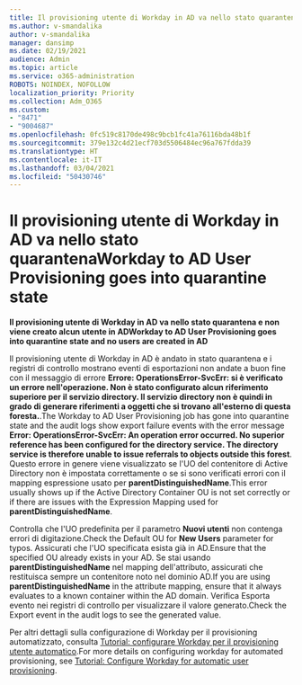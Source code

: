 ```yaml
---
title: Il provisioning utente di Workday in AD va nello stato quarantena
ms.author: v-smandalika
author: v-smandalika
manager: dansimp
ms.date: 02/19/2021
audience: Admin
ms.topic: article
ms.service: o365-administration
ROBOTS: NOINDEX, NOFOLLOW
localization_priority: Priority
ms.collection: Adm_O365
ms.custom:
- "8471"
- "9004687"
ms.openlocfilehash: 0fc519c8170de498c9bcb1fc41a76116bda48b1f
ms.sourcegitcommit: 379e132c4d21ecf703d5506484ec96a767fdda39
ms.translationtype: HT
ms.contentlocale: it-IT
ms.lasthandoff: 03/04/2021
ms.locfileid: "50430746"
---
```

# <a name="workday-to-ad-user-provisioning-goes-into-quarantine-state"></a><span data-ttu-id="af4f2-102">Il provisioning utente di Workday in AD va nello stato quarantena</span><span class="sxs-lookup"><span data-stu-id="af4f2-102">Workday to AD User Provisioning goes into quarantine state</span></span>

<span data-ttu-id="af4f2-103">**Il provisioning utente di Workday in AD va nello stato quarantena e non viene creato alcun utente in AD**</span><span class="sxs-lookup"><span data-stu-id="af4f2-103">**Workday to AD User Provisioning goes into quarantine state and no users are created in AD**</span></span>

<span data-ttu-id="af4f2-104">Il provisioning utente di Workday in AD è andato in stato quarantena e i registri di controllo mostrano eventi di esportazioni non andate a buon fine con il messaggio di errore **Errore: OperationsError-SvcErr: si è verificato un errore nell'operazione. Non è stato configurato alcun riferimento superiore per il servizio directory. Il servizio directory non è quindi in grado di generare riferimenti a oggetti che si trovano all'esterno di questa foresta.**.</span><span class="sxs-lookup"><span data-stu-id="af4f2-104">The Workday to AD User Provisioning job has gone into quarantine state and the audit logs show export failure events with the error message **Error: OperationsError-SvcErr: An operation error occurred. No superior reference has been configured for the directory service. The directory service is therefore unable to issue referrals to objects outside this forest**.</span></span> <span data-ttu-id="af4f2-105">Questo errore in genere viene visualizzato se l'UO del contenitore di Active Directory non è impostata correttamente o se si sono verificati errori con il mapping espressione usato per **parentDistinguishedName**.</span><span class="sxs-lookup"><span data-stu-id="af4f2-105">This error usually shows up if the Active Directory Container OU is not set correctly or if there are issues with the Expression Mapping used for **parentDistinguishedName**.</span></span>

<span data-ttu-id="af4f2-106">Controlla che l'UO predefinita per il parametro **Nuovi utenti** non contenga errori di digitazione.</span><span class="sxs-lookup"><span data-stu-id="af4f2-106">Check the Default OU for **New Users** parameter for typos.</span></span> <span data-ttu-id="af4f2-107">Assicurati che l'UO specificata esista già in AD.</span><span class="sxs-lookup"><span data-stu-id="af4f2-107">Ensure that the specified OU already exists in your AD.</span></span> <span data-ttu-id="af4f2-108">Se stai usando **parentDistinguishedName** nel mapping dell'attributo, assicurati che restituisca sempre un contenitore noto nel dominio AD.</span><span class="sxs-lookup"><span data-stu-id="af4f2-108">If you are using **parentDistinguishedName** in the attribute mapping, ensure that it always evaluates to a known container within the AD domain.</span></span> <span data-ttu-id="af4f2-109">Verifica Esporta evento nei registri di controllo per visualizzare il valore generato.</span><span class="sxs-lookup"><span data-stu-id="af4f2-109">Check the Export event in the audit logs to see the generated value.</span></span>

<span data-ttu-id="af4f2-110">Per altri dettagli sulla configurazione di Workday per il provisioning automatizzato, consulta [Tutorial: configurare Workday per il provisioning utente automatico](https://docs.microsoft.com/azure/active-directory/saas-apps/workday-inbound-tutorial).</span><span class="sxs-lookup"><span data-stu-id="af4f2-110">For more details on configuring workday for automated provisioning, see [Tutorial: Configure Workday for automatic user provisioning](https://docs.microsoft.com/azure/active-directory/saas-apps/workday-inbound-tutorial).</span></span>

